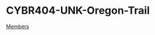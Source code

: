 # CYBR404-UNK-Oregon-Trail
[Members](https://github.com/SirRexOfRider/CYBR404-UNK-Oregon-Trail/blob/main/Project/Members)
